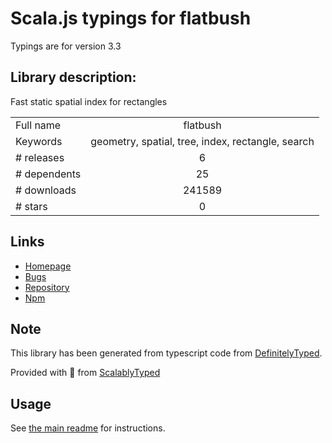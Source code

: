 
# Scala.js typings for flatbush

Typings are for version 3.3

## Library description:
Fast static spatial index for rectangles

|                    |                 |
| ------------------ | :-------------: |
| Full name          | flatbush |
| Keywords           | geometry, spatial, tree, index, rectangle, search |
| # releases         | 6 |
| # dependents       | 25 |
| # downloads        | 241589 |
| # stars            | 0 |

## Links
- [Homepage](https://github.com/mourner/flatbush#readme)
- [Bugs](https://github.com/mourner/flatbush/issues)
- [Repository](https://github.com/mourner/flatbush)
- [Npm](https://www.npmjs.com/package/flatbush)
    


## Note
This library has been generated from typescript code from [DefinitelyTyped](https://definitelytyped.org).

Provided with :purple_heart: from [ScalablyTyped](https://github.com/oyvindberg/ScalablyTyped)

## Usage
See [the main readme](../../readme.md) for instructions.


